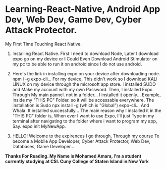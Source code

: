 # Learning-React-Native, Android App Dev, Web Dev, Game Dev, Cyber Attack Protector. 
My First Time Touching React Native. 

1. Installing React Native. First I need to download Node, Later I download expo go on my device or I Could Even Download Android Stimulator on my pc to be able to run it on android since I do not use android. 


2. Here's the link in installing expo on your device after downloading node. npm i -g expo-cli... For my device, This didn't work so I download KALI LINUX on my device through the microsoft app store. I installed SUDO and Make my account with my own Password. Then, I installed Expo. Through My main pannel. not in a folder... I installed it openly... Example, Inside my "THIS PC" Folder. so it will be accessable everywhere. The installation is Sudo npx install -g (which is "Global") expo-cli... And Whala. It installed successfully... The main reason why I installed it in the "THIS PC" folder is, When ever I want to use Expo, I'll just Type in my terminal after navigating to the folder where i want to program my app, Say. expo init MyNewApp.

3. HELLO! Welcome to the expirences I go through, Through my course To become a Mobile App Developer, Cyber Attack Protector, Web Dev, Databases, Game Developer...

**Thanks For Reading. My Name is Mohamed Amara, I'm a student currently studying at CSI. Cuny College of Staten Island in New York**
